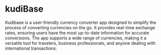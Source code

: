 # kudiBase

Kudibase is a user-friendly currency converter app designed to simplify the process of converting currencies on the go. It provides real-time exchange rates, ensuring users have the most up-to-date information for accurate conversions. The app supports a wide range of currencies, making it a versatile tool for travelers, business professionals, and anyone dealing with international transactions.
